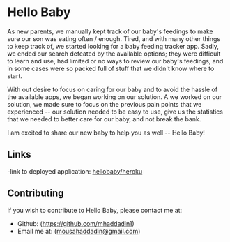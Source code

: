 # Hello Baby

As new parents, we manually kept track of our baby's feedings to make sure our son was eating often / enough. Tired, and with many other things to keep track of, we started looking for a baby feeding tracker app. Sadly, we ended our search defeated by the available options; they were difficult to learn and use, had limited or no ways to review our baby's feedings, and in some cases were so packed full of stuff that we didn't know where to start.

With out desire to focus on caring for our baby and to avoid the hassle of the available apps, we began working on our solution. A we worked on our solution, we made sure to focus on the previous pain points that we experienced -- our solution needed to be easy to use, give us the statistics that we needed to better care for our baby, and not break the bank.

I am excited to share our new baby to help you as well -- Hello Baby!

## Links

-link to deployed application: [hellobaby/heroku](https://hello-baby-app.herokuapp.com/)

## Contributing

If you wish to contribute to Hello Baby, please contact me at:

- Github: (https://github.com/mhaddadin1)
- Email me at: (mousahaddadin@gmail.com)
